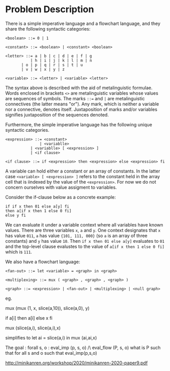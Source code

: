 # Problem Description


There is a simple imperative language and a flowchart language, and they
share the following syntactic categories:

```
<boolean> ::= 0 | 1

<constant> ::= <boolean> | <constant> <boolean> 

<letter> ::= a | b | c | d | e | f | g
           | h | i | j | k | l | m | n
	   | o | p | q | r | s | t | u
	   | v | w | x | y | z

<variable> ::= <letter> | <variable> <letter>
```

The syntax above is described with the aid of metalinguistic formulae.
Words enclosed in brackets `<>` are metalinguistic variables whose
values are sequences of symbols. The marks `::=` and `|` are metalinguistic
connectives (the latter means "or"). Any mark, which is neither a variable
nor a connective, denotes itself. Juxtaposition of
marks and/or variables signifies juxtaposition of the sequences denoted.


Furthermore, the simple imperative language has the following unique
syntactic categories. 

```
<expression> ::= <constant>
               | <variablle>
	       | <variablle> [ <expression> ]
	       | <if clause>

<if clause> ::= if <expression> then <expression> else <expression> fi
```

A variable can hold either a constant or an array of constants. In the latter
case `<variable> [ <expression> ]` refers to the constant held in the
array cell that is iindexed by the value of the `<expression>`.
For now we do not concern ourselves with value assigment to variables.

Consider the if-clause below as a concrete example:

```
if if x then 01 else a[y] fi
then a[if x then 1 else 0 fi]
else y fi 
```
 We can evaluate it under a
variable context where all variables have known values.
There are three variables `x`, `a` and `y`. One 
context designates that `x` has value `011`, `a` has value `{101, 111, 000}`
(so `a` is an array of three constants) and `y` has value `10`. Then
`if x then 01 else a[y]` evaluates to `01` and the top-level clause
evalustes to the value of `a[if x then 1 else 0 fi]` which is `111`.



We also have a flowchart language:


```
<fan-out> ::= let <variable> = <graph> in <graph>

<multiplexing> ::= mux ( <graph> , <graph> , <graph> )

<graph> ::= <expression> | <fan-out> | <multiplexing> | <null graph>
```


eg. 


mux (mux (1, x,  slice(a,10)), slice(a,0), y) 

if a[i] then a[i] else x fi

mux (slice(a,i), slice(a,i),x)

simplifies to let ai = slice(a,i) in mux (ai,ai,x)


The goal :
forall s, o : eval_imp (p, s, o) /\ eval_flow (P, s, o)
what is P such that for all s and o such that eval_imp(p,s,o) 

http://minikanren.org/workshop/2020/minikanren-2020-paper9.pdf 
